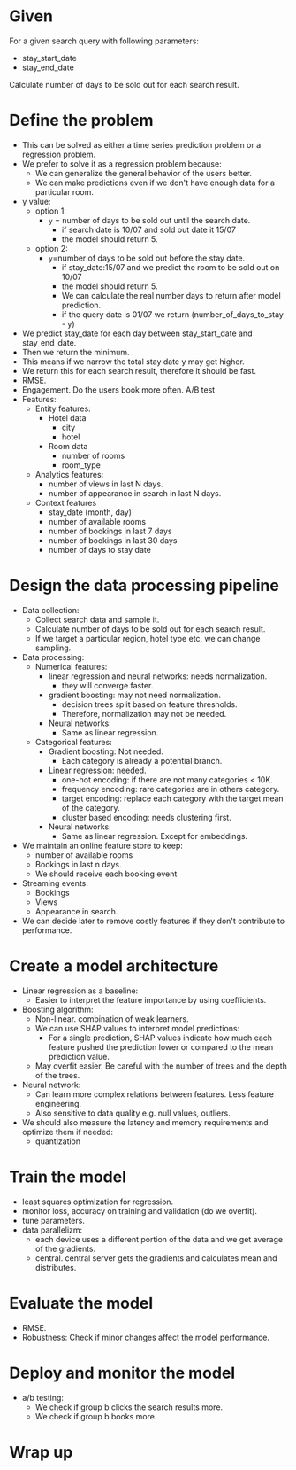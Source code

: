 # Given
For a given search query with following parameters:
- stay_start_date
- stay_end_date

Calculate number of days to be sold out for each search result.

# Define the problem
- This can be solved as either a time series prediction problem or a regression problem.
- We prefer to solve it as a regression problem because:
  - We can generalize the general behavior of the users better.
  - We can make predictions even if we don't have enough data for a particular room.
- y value:
  - option 1:
    - `y` = number of days to be sold out until the search date.
      - if search date is 10/07 and sold out date it 15/07
      - the model should return 5.
  - option 2:
    - `y`=number of days to be sold out before the stay date.
      - if stay_date:15/07 and we predict the room to be sold out on 10/07
      - the model should return 5.
      - We can calculate the real number days to return after model prediction.
      - if the query date is 01/07 we return (number_of_days_to_stay - y)
- We predict stay_date for each day between stay_start_date and stay_end_date.
- Then we return the minimum.
- This means if we narrow the total stay date y may get higher.
- We return this for each search result, therefore it should be fast.
- RMSE.
- Engagement. Do the users book more often. A/B test
- Features:
  - Entity features:
    - Hotel data
      - city
      - hotel
    - Room data
      - number of rooms
      - room_type
  - Analytics features:
    - number of views in last N days.
    - number of appearance in search in last N days. 
  - Context features
    - stay_date (month, day)
    - number of available rooms
    - number of bookings in last 7 days
    - number of bookings in last 30 days
    - number of days to stay date
# Design the data processing pipeline
- Data collection:
  - Collect search data and sample it.
  - Calculate number of days to be sold out for each search result.
  - If we target a particular region, hotel type etc, we can change sampling.
- Data processing:
  - Numerical features:
    - linear regression and neural networks: needs normalization.
      - they will converge faster.
    - gradient boosting: may not need normalization. 
      - decision trees split based on feature thresholds.
      - Therefore, normalization may not be needed.
    - Neural networks:
      - Same as linear regression.
  - Categorical features:
    - Gradient boosting: Not needed.
      - Each category is already a potential branch.
    - Linear regression: needed.
      - one-hot encoding: if there are not many categories < 10K.
      - frequency encoding: rare categories are in others category.
      - target encoding: replace each category with the target mean of the category.
      - cluster based encoding: needs clustering first.
    - Neural networks:
      - Same as linear regression. Except for embeddings.
- We maintain an online feature store to keep:
  - number of available rooms
  - Bookings in last n days.
  - We should receive each booking event
- Streaming events:
  - Bookings
  - Views
  - Appearance in search.
- We can decide later to remove costly features if they don't contribute to performance.
# Create a model architecture
- Linear regression as a baseline:
  - Easier to interpret the feature importance by using coefficients.
- Boosting algorithm:
  - Non-linear. combination of weak learners.
  - We can use SHAP values to interpret model predictions:
    - For a single prediction, SHAP values indicate how much each feature pushed
    the prediction lower or compared to the mean prediction value.
  - May overfit easier. Be careful with the number of trees and the depth of the trees.
- Neural network:
  - Can learn more complex relations between features. Less feature engineering.
  - Also sensitive to data quality e.g. null values, outliers.
- We should also measure the latency and memory requirements and optimize them if needed:
  - quantization
# Train the model
- least squares optimization for regression.
- monitor loss, accuracy on training and validation (do we overfit).
- tune parameters.
- data parallelizm:
  - each device uses a different portion of the data and we get average of the gradients.
  - central. central server gets the gradients and calculates mean and distributes.
# Evaluate the model 
- RMSE.
- Robustness: Check if minor changes affect the model performance.
# Deploy and monitor the model
- a/b testing:
  - We check if group b clicks the search results more.
  - We check if group b books more.
# Wrap up 